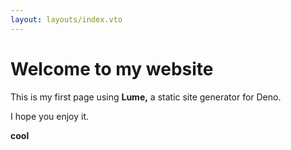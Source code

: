```yaml
---
layout: layouts/index.vto
---
```

# Welcome to my website

This is my first page using **Lume,** a static site generator for Deno.

I hope you enjoy it.

__cool__

